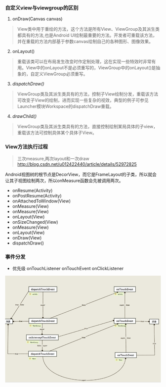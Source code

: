 ### 自定义view与viewgroup的区别
1. onDraw(Canvas canvas) 
>View类中用于重绘的方法，这个方法是所有View、ViewGroup及其派生类都具有的方法,也是Android UI绘制最重要的方法。开发者可重载该方法，并在重载的方法内部基于参数canvas绘制自己的各种图形、图像效果。
2. onLayout()
> 重载该类可以在布局发生改变时作定制处理，这在实现一些特效时非常有用。View中的onLayout不是必须重写的，ViewGroup中的onLayout()是抽象的，自定义ViewGroup必须重写。
3. *dispatchDraw()*
>ViewGroup类及其派生类具有的方法，控制子View绘制分发，重载该方法可改变子View的绘制，进而实现一些复杂的视效，典型的例子可参见Launcher模块Workspace的dispatchDraw重载。
4. *drawChild()*
>ViewGroup类及其派生类具有的方法，直接控制绘制某局具体的子view，重载该方法可控制具体某个具体子View。

### View方法执行过程
>三次measure,两次layout和一次draw 
http://blog.csdn.net/u012422440/article/details/52972825

Android视图树的根节点是DecorView，而它是FrameLayout的子类，所以就会让其子视图绘制两次，所以onMeasure函数会先被调用两次。

* onResume(Activity)
* onPostResume(Activity)
* onAttachedToWindow(View)
* onMeasure(View)
* onMeasure(View)
* onLayout(View)
* onSizeChanged(View)
* onMeasure(View)
* onLayout(View)
* onDraw(View)
* dispatchDraw()

### 事件分发

* 优先级
 onTouchListener onTouchEvent  onClickListener
 
 
 
 
 ![分发](./pic/event.png)

